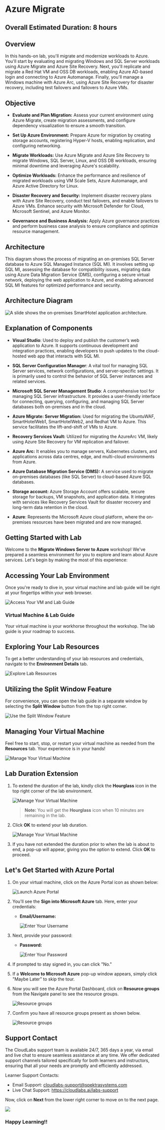 # Azure Migrate

## Overall Estimated Duration: 8 hours  

## Overview 

In this hands-on lab, you'll migrate and modernize workloads to Azure. You'll start by evaluating and migrating Windows and SQL Server workloads using Azure Migrate and Azure Site Recovery. Next, you'll replicate and migrate a Red Hat VM and OSS DB workloads, enabling Azure AD-based login and connecting to Azure Automanage. Finally, you'll manage a Windows machine with Azure Arc, using Azure Site Recovery for disaster recovery, including test failovers and failovers to Azure VMs.

## Objective

- **Evaluate and Plan Migration:** Assess your current environment using Azure Migrate, create migration assessments, and configure dependency visualization to ensure a smooth transition.

- **Set Up Azure Environment:** Prepare Azure for migration by creating storage accounts, registering Hyper-V hosts, enabling replication, and configuring networking.

- **Migrate Workloads:** Use Azure Migrate and Azure Site Recovery to migrate Windows, SQL Server, Linux, and OSS DB workloads, ensuring minimal downtime and leveraging Azure's scalability.

- **Optimize Workloads:** Enhance the performance and resilience of migrated workloads using VM Scale Sets, Azure Automanage, and Azure Active Directory for Linux.

- **Disaster Recovery and Security:** Implement disaster recovery plans with Azure Site Recovery, conduct test failovers, and enable failovers to Azure VMs. Enhance security with Microsoft Defender for Cloud, Microsoft Sentinel, and Azure Monitor.

- **Governance and Business Analysis:** Apply Azure governance practices and perform business case analysis to ensure compliance and optimize resource management.

## Architecture

This diagram shows the process of migrating an on-premises SQL Server database to Azure SQL Managed Instance (SQL MI). It involves setting up SQL MI, assessing the database for compatibility issues, migrating data using Azure Data Migration Service (DMS), configuring a secure virtual network, deploying the web application to Azure, and enabling advanced SQL MI features for optimized performance and security.

## Architecture Diagram

![A slide shows the on-premises SmartHotel application architecture.](Images/lineofbusines3.png "SmartHotel Migration Overview")

## Explanation of Components

- **Visual Studio**: Used to deploy and publish the customer’s web application to Azure. It supports continuous development and integration practices, enabling developers to push updates to the cloud-hosted web app that interacts with SQL MI.

- **SQL Server Configuration Manager**: A vital tool for managing SQL Server services, network configurations, and server-specific settings. It is primarily used to control the behavior of SQL Server instances and related services.

- **Microsoft SQL Server Management Studio**: A comprehensive tool for managing SQL Server infrastructure. It provides a user-friendly interface for connecting, querying, configuring, and managing SQL Server databases both on-premises and in the cloud.

- **Azure Migrate: Server Migration:** Used for migrating the UbuntuWAF, SmartHotelWeb1, SmartHotelWeb2, and Redhat VM to Azure. This service facilitates the lift-and-shift of VMs to Azure.

- **Recovery Services Vault:** Utilized for migrating the AzureArc VM, likely using Azure Site Recovery for VM replication and failover.

- **Azure Arc:** It enables you to manage servers, Kubernetes clusters, and applications across data centres, edge, and multi-cloud environments from Azure.

- **Azure Database Migration Service (DMS):** A service used to migrate on-premises databases (like SQL Server) to cloud-based Azure SQL databases.

- **Storage account:** Azure Storage Account offers scalable, secure storage for backups, VM snapshots, and application data. It integrates with services like Recovery Services Vault for disaster recovery and long-term data retention in the cloud.

- **Azure**: Represents the Microsoft Azure cloud platform, where the on-premises resources have been migrated and are now managed.

## Getting Started with Lab
 
Welcome to the **Migrate Windows Server to Azure** workshop! We've prepared a seamless environment for you to explore and learn about Azure services. Let's begin by making the most of this experience:
 
## Accessing Your Lab Environment
 
Once you're ready to dive in, your virtual machine and lab guide will be right at your fingertips within your web browser.
 
![Access Your VM and Lab Guide](Images/labguide2.png)

### Virtual Machine & Lab Guide
 
Your virtual machine is your workhorse throughout the workshop. The lab guide is your roadmap to success.
 
## Exploring Your Lab Resources
 
To get a better understanding of your lab resources and credentials, navigate to the **Environment Details** tab.
 
![Explore Lab Resources](Images/30-09-2024(10).png)
 
## Utilizing the Split Window Feature
 
For convenience, you can open the lab guide in a separate window by selecting the **Split Window** button from the top right corner.
 
![Use the Split Window Feature](Images/30-09-2024(6).png)
 
## Managing Your Virtual Machine
 
Feel free to start, stop, or restart your virtual machine as needed from the **Resources** tab. Your experience is in your hands!
 
![Manage Your Virtual Machine](Images/res.png)
 
## **Lab Duration Extension**

1. To extend the duration of the lab, kindly click the **Hourglass** icon in the top right corner of the lab environment. 

    ![Manage Your Virtual Machine](Images/gext.png)

    >**Note:** You will get the **Hourglass** icon when 10 minutes are remaining in the lab.

2. Click **OK** to extend your lab duration.
 
   ![Manage Your Virtual Machine](Images/gext2.png)

3. If you have not extended the duration prior to when the lab is about to end, a pop-up will appear, giving you the option to extend. Click **OK** to proceed.

## Let's Get Started with Azure Portal
 
1. On your virtual machine, click on the Azure Portal icon as shown below:
 
    ![Launch Azure Portal](Images/azureportal.png)

2. You'll see the **Sign into Microsoft Azure** tab. Here, enter your credentials:
 
   - **Email/Username:** <inject key="AzureAdUserEmail"></inject>
 
     ![Enter Your Username](Images/sc900-image-1.png)
 
3. Next, provide your password:
 
   - **Password:** <inject key="AzureAdUserPassword"></inject>
 
     ![Enter Your Password](Images/sc900-image-2.png)
 
4. If prompted to stay signed in, you can click "No."
 
5. If a **Welcome to Microsoft Azure** pop-up window appears, simply click "Maybe Later" to skip the tour.
   
6. Now you will see the Azure Portal Dashboard, click on **Resource groups** from the Navigate panel to see the resource groups.

     ![](Images/select-rg.png "Resource groups")
   
7. Confirm you have all resource groups present as shown below.

     ![](Images/upimage10.png "Resource groups")

## Support Contact
 
The CloudLabs support team is available 24/7, 365 days a year, via email and live chat to ensure seamless assistance at any time. We offer dedicated support channels tailored specifically for both learners and instructors, ensuring that all your needs are promptly and efficiently addressed.

Learner Support Contacts:
- Email Support: cloudlabs-support@spektrasystems.com
- Live Chat Support: https://cloudlabs.ai/labs-support

Now, click on **Next** from the lower right corner to move on to the next page.
 
   ![](./Images/30-09-2024(5).png)

### Happy Learning!!
